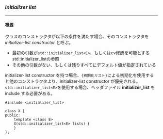 ### *initializer list*
---
#### 概要
クラスのコンストラクタが以下の条件を満たす場合、そのコンストラクタを *initializer-list constructor* と呼ぶ。

 * 最初の引数が`std::initializer_list<E>`、もしくはcv修飾を可能とするstd::initializer_list<E>の参照
 * その他の引数がない、もしくは残りすべてにデフォルト値が指定されている

initializer-list constructor を持つ場合、`{初期化リスト}`による初期化を使用すると他のコンストラクタより、initializer-list constructor が優先される。
`std::initializer_list<E>`を使用する場合、ヘッダファイル **initializer_list** を include する必要がある。



```c++11
#include <initializer_list>

class X {
public:
    template <class E>
    X(std::initializer_list<E> lists) {
    }
};
```
